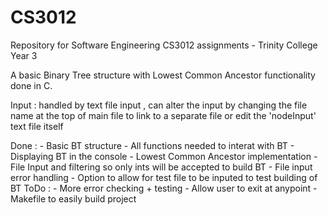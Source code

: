 # CS3012
Repository for Software Engineering CS3012 assignments - Trinity College Year 3

A basic Binary Tree structure with Lowest Common Ancestor functionality done in C.

Input : handled by text file input , can alter the input by changing the file name at the top of main file to link to a separate file or edit the 'nodeInput' text file itself

Done :
	- Basic BT structure
	- All functions needed to interat with BT
	- Displaying BT in the console
	- Lowest Common Ancestor implementation
	- File Input and filtering so only ints will be accepted to build BT
	- File input error handling
	- Option to allow for test file to be inputed to test building of BT
ToDo :
	- More error checking + testing
	- Allow user to exit at anypoint
	- Makefile to easily build project
